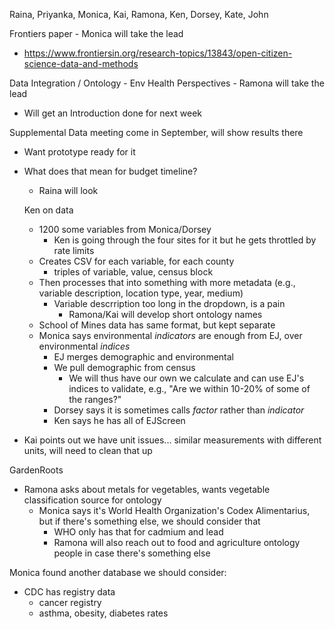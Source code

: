 Raina, Priyanka, Monica, Kai, Ramona, Ken, Dorsey, Kate, John

Frontiers paper - Monica will take the lead

- https://www.frontiersin.org/research-topics/13843/open-citizen-science-data-and-methods

Data Integration / Ontology - Env Health Perspectives - Ramona will take the lead

- Will get an Introduction done for next week

Supplemental Data meeting come in September, will show results there

- Want prototype ready for it
- What does that mean for budget timeline?
  - Raina will look
  
  Ken on data
  
  - 1200 some variables from Monica/Dorsey
    - Ken is going through the four sites for it but he gets throttled by rate limits
  - Creates CSV for each variable, for each county
    - triples of variable, value, census block
  - Then processes that into something with more metadata (e.g., variable description, location type, year, medium)
    - Variable descrription too long in the dropdown, is a pain
      - Ramona/Kai will develop short ontology names
  - School of Mines data has same format, but kept separate
  - Monica says environmental *indicators* are enough from EJ, over environmental *indices*
    - EJ merges demographic and environmental
    - We pull demographic from census
      - We will thus have our own we calculate and can use EJ's indices to validate, e.g., "Are we within 10-20% of some of the ranges?"
    - Dorsey says it is sometimes calls *factor* rather than *indicator*
    - Ken says he has all of EJScreen
 - Kai points out we have unit issues... similar measurements with different units, will need to clean that up

GardenRoots

- Ramona asks about metals for vegetables, wants vegetable classification source for ontology
  - Monica says it's World Health Organization's Codex Alimentarius, but if there's something else, we should consider that
    - WHO only has that for cadmium and lead
    - Ramona will also reach out to food and agriculture ontology people in case there's something else
    
Monica found another database we should consider:

- CDC has registry data
  - cancer registry
  - asthma, obesity, diabetes rates

